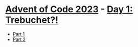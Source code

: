 # [Advent of Code 2023](../README.md) - [Day 1: Trebuchet?!](https://adventofcode.com/2023/day/1)



* [Part 1](part1/README.md)
* [Part 2](part2/README.md)
